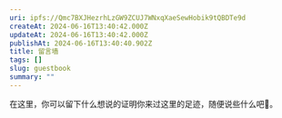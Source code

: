 ```yaml
---
uri: ipfs://Qmc7BXJHezrhLzGW9ZCUJ7WNxqXaeSewHobik9tQBDTe9d
createAt: 2024-06-16T13:40:42.000Z
updateAt: 2024-06-16T13:40:42.000Z
publishAt: 2024-06-16T13:40:40.902Z
title: 留言墙
tags: []
slug: guestbook
summary: ""
---
```


在这里，你可以留下什么想说的证明你来过这里的足迹，随便说些什么吧🤗。
